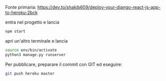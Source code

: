 Fonte primaria: https://dev.to/shakib609/deploy-your-django-react-js-app-to-heroku-2bck

entra nel progetto e lancia

```bash
npm start
```

apri un'altro terminale e lancia

```bash
source env/bin/activate
python3 manage.py runserver
```

Per pubblicare, preparare il commit con GIT ed eseguire:

```bash
git push heroku master
```

